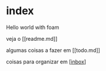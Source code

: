 # index

Hello world with foam

veja o [[readme.md]]

algumas coisas a fazer em [[todo.md]]

coisas para organizar em [[inbox]]

[//begin]: # "Autogenerated link references for markdown compatibility"
[inbox]: inbox "Inbox"
[foam-tips]: foam-tips "Foam tips"
[//end]: # "Autogenerated link references"
